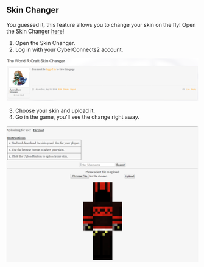 Skin Changer
---

You guessed it, this feature allows you to change your skin on the fly! Open the Skin Changer [here](https://twilightgamesstudio.com/games/rcraft/SkinChanger.php)!

1. Open the Skin Changer.
2. Log in with your CyberConnects2 account.

![](../img/skin-changer-login.png)

3. Choose your skin and upload it.
4. Go in the game, you'll see the change right away.

![](../img/skin-changer-page.png)